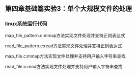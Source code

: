## 第四章基础篇实验3：单个大规模文件的处理
### linux系统运行代码
map_file_pattern.c:mmap方法实现文件处理并支持正则表达式

read_file_pattern.c:read方法实现文件处理并支持正则表达式

map_file.c:mmap方法实现文件处理并支持用户输入字符串查找

read_file.c:read方法实现文件处理并支持用户输入字符串查找
